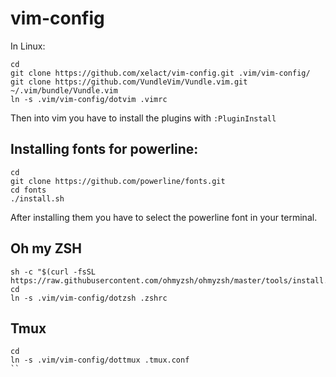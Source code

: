 # vim-config

In Linux:

```
cd
git clone https://github.com/xelact/vim-config.git .vim/vim-config/
git clone https://github.com/VundleVim/Vundle.vim.git  ~/.vim/bundle/Vundle.vim
ln -s .vim/vim-config/dotvim .vimrc
```

Then into vim you have to install the plugins with `:PluginInstall`

## Installing fonts for powerline:
```
cd
git clone https://github.com/powerline/fonts.git
cd fonts
./install.sh
```

After installing them you have to select the powerline font in your terminal.

## Oh my ZSH


```
sh -c "$(curl -fsSL https://raw.githubusercontent.com/ohmyzsh/ohmyzsh/master/tools/install.sh)"
cd
ln -s .vim/vim-config/dotzsh .zshrc
```

## Tmux

```
cd
ln -s .vim/vim-config/dottmux .tmux.conf
``
